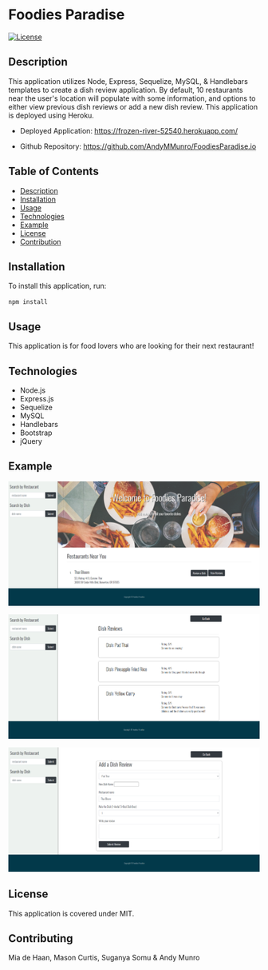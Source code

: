 # Foodies Paradise

[![License](https://img.shields.io/badge/License-MIT-blue.svg)](https://opensource.org/licenses/MIT)


## Description 
This application utilizes Node, Express, Sequelize, MySQL, & Handlebars templates to create a dish review application. By default, 10 restaurants near the user's location will populate with some information, and options to either view previous dish reviews or add a new dish review. This application is deployed using Heroku.

- Deployed Application: https://frozen-river-52540.herokuapp.com/ 

- Github Repository: https://github.com/AndyMMunro/FoodiesParadise.io 

## Table of Contents
- [Description](#Description)
- [Installation](#Installation)
- [Usage](#Usage)
- [Technologies](#Technologies)
- [Example](#Example)
- [License](#License)
- [Contribution](#Contribution)


## Installation
To install this application, run:

`npm install` 
    
## Usage
This application is for food lovers who are looking for their next restaurant!

## Technologies
- Node.js
- Express.js
- Sequelize
- MySQL
- Handlebars
- Bootstrap
- jQuery 

## Example

![Webpage1](public/assets/images/main_screenshot.PNG)

![Webpage2](public/assets/images/reviews_screenshot.PNG)

![Webpage3](public/assets/images/form_screenshot.PNG)

    
## License
This application is covered under MIT.
    
## Contributing
Mia de Haan, Mason Curtis, Suganya Somu & Andy Munro
    


